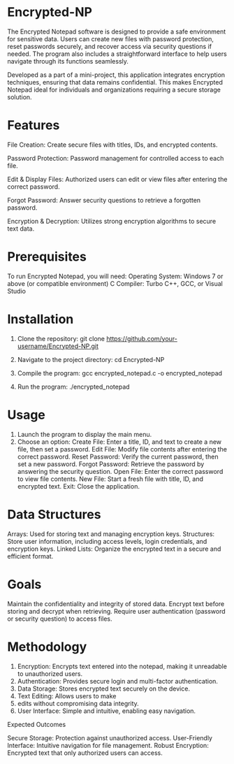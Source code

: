 # Encrypted-NP 
The Encrypted Notepad software is designed to provide a safe environment for sensitive data. Users can create new files with password protection, reset passwords securely, and recover access via security questions if needed. The program also includes a straightforward interface to help users navigate through its functions seamlessly.

Developed as a part of a mini-project, this application integrates encryption techniques, ensuring that data remains confidential. This makes Encrypted Notepad ideal for individuals and organizations requiring a secure storage solution.

# Features
File Creation: Create secure files with titles, IDs, and encrypted contents.

Password Protection: Password management for controlled access to each file.

Edit & Display Files: Authorized users can edit or view files after entering the correct password.

Forgot Password: Answer security questions to retrieve a forgotten password.

Encryption & Decryption: Utilizes strong encryption algorithms to secure text data.

# Prerequisites

To run Encrypted Notepad, you will need:
Operating System: Windows 7 or above (or compatible environment)
C Compiler: Turbo C++, GCC, or Visual Studio


# Installation

1. Clone the repository:
git clone https://github.com/your-username/Encrypted-NP.git

2. Navigate to the project directory:
cd Encrypted-NP

3. Compile the program:
gcc encrypted_notepad.c -o encrypted_notepad

4. Run the program:
./encrypted_notepad

# Usage

1. Launch the program to display the main menu.
2. Choose an option:
Create File: Enter a title, ID, and text to create a new file, then set a password.
Edit File: Modify file contents after entering the correct password.
Reset Password: Verify the current password, then set a new password.
Forgot Password: Retrieve the password by answering the security question.
Open File: Enter the correct password to view file contents.
New File: Start a fresh file with title, ID, and encrypted text.
Exit: Close the application.

# Data Structures

Arrays: Used for storing text and managing encryption keys.
Structures: Store user information, including access levels, login credentials, and encryption keys.
Linked Lists: Organize the encrypted text in a secure and efficient format.

# Goals
Maintain the confidentiality and integrity of stored data.
Encrypt text before storing and decrypt when retrieving.
Require user authentication (password or security question) to access files.

# Methodology

1. Encryption: Encrypts text entered into the notepad, making it unreadable to unauthorized users.
2. Authentication: Provides secure login and multi-factor authentication.
3. Data Storage: Stores encrypted text securely on the device.
5. Text Editing: Allows users to make
6. edits without compromising data integrity.
7. User Interface: Simple and intuitive, enabling easy navigation.

Expected Outcomes

Secure Storage: Protection against unauthorized access.
User-Friendly Interface: Intuitive navigation for file management.
Robust Encryption: Encrypted text that only authorized users can access.
